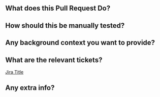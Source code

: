 What does this Pull Request Do?
-------------------------------

How should this be manually tested?
-----------------------------------

Any background context you want to provide?
-------------------------------------------

What are the relevant tickets?
------------------------------
[Jira Title](link)

Any extra info?
---------------
